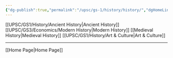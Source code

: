 ```yaml
---
{"dg-publish":true,"permalink":"/upsc/gs-1/history/history/","dgHomeLink":true,"dgPassFrontmatter":false}
---
```



[[UPSC/GS1/History/Ancient History|Ancient History]]
[[UPSC/GS3/Economics/Modern History|Modern History]]
[[Medieval History|Medieval History]]
[[UPSC/GS1/History/Art & Culture|Art & Culture]]


---

[[Home Page|Home Page]]